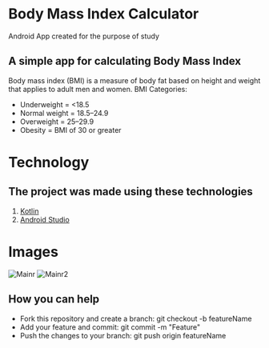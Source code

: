# Body Mass Index Calculator

 Android App created for the purpose of study

## A simple app for calculating Body Mass Index
 Body mass index (BMI) is a measure of body fat based on height and weight that applies to adult men and women.
 BMI Categories:
 * Underweight = <18.5
 * Normal weight = 18.5–24.9
 * Overweight = 25–29.9
 * Obesity = BMI of 30 or greater


# Technology
## The project was made using these technologies
1. [Kotlin](https://kotlinlang.org)
1. [Android Studio](https://www.google.com.br/search?client=opera&q=android+studio&sourceid=opera&ie=UTF-8&oe=UTF-8)


# Images

![Mainr](https://i.imgur.com/V7uNcvT.png)   ![Mainr2](https://i.imgur.com/khX6HDy.png) 

## How you can help
* Fork this repository and create a branch: git checkout -b featureName 
* Add your feature and commit: git commit -m "Feature"
* Push the changes to your branch: git push origin featureName





